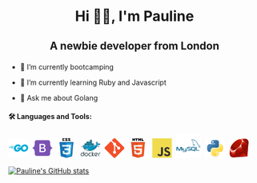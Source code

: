 #		<p align="center">Hi 👋🏾, I'm Pauline </p>

## <p align="center"> A newbie developer from London </p>

- 🔭 I’m currently bootcamping

- 🌱 I’m currently learning Ruby and Javascript

- 💬 Ask me about Golang

<!-- 📫 How to reach me: ...

- 📝 Know about my experiences-->

#### 🛠️ Languages and Tools:
<div>
  <img src="https://github.com/devicons/devicon/blob/master/icons/go/go-original-wordmark.svg"title="Go" alt="Go" width="40" height="40"/>&nbsp;
  <img src= "https://github.com/devicons/devicon/blob/master/icons/bootstrap/bootstrap-plain.svg"title="Bootstrap" alt="Bootstrap" width="40" height="40"/>&nbsp;
  <img src="https://github.com/devicons/devicon/blob/master/icons/css3/css3-original-wordmark.svg"title="CSS" alt="CSS" width="40" height="40"/>&nbsp;
  <img src="https://github.com/devicons/devicon/blob/master/icons/docker/docker-original-wordmark.svg"title="Docker" alt="Docker" width="40" height="40"/>&nbsp;
  <img src="https://github.com/devicons/devicon/blob/master/icons/git/git-original.svg"title="Git" alt="Git" width="40" height="40"/>&nbsp;
  <img src="https://github.com/devicons/devicon/blob/master/icons/html5/html5-original-wordmark.svg" title="HTML" alt="HTML" width="40" height="40"/>&nbsp;
  <img src="https://github.com/devicons/devicon/blob/master/icons/javascript/javascript-original.svg"title="JS" alt="JS" width="40" height="40"/>&nbsp;
  <img src="https://github.com/devicons/devicon/blob/master/icons/mysql/mysql-plain-wordmark.svg"title="mysql" alt="mysql" width="50" height="50"/>&nbsp;
  <img src="https://github.com/devicons/devicon/blob/master/icons/python/python-original.svg"title="python" alt="python" width="40" height="40"/>&nbsp;
  <img src="https://github.com/devicons/devicon/blob/master/icons/ruby/ruby-original.svg"title="ruby" alt="ruby" width="40" height="40"/>&nbsp;
 
 
  </div>  


<!--
**paulinejdavis/paulinejdavis** is a ✨ _special_ ✨ repository because its `README.md` (this file) appears on your GitHub profile.

Here are some ideas to get you started:

- 🔭 I’m currently working on ...
- 🌱 I’m currently learning ...
- 👯 I’m looking to collaborate on ...
- 🤔 I’m looking for help with ...
- 💬 Ask me about ...
- 📫 How to reach me: ...
- 😄 Pronouns: ...
- ⚡ Fun fact: ...
-->
[![Pauline's GitHub stats](https://github-readme-stats.vercel.app/api?username=paulinejdavis)](https://github.com/paulinejdavis/github-readme-stats)
